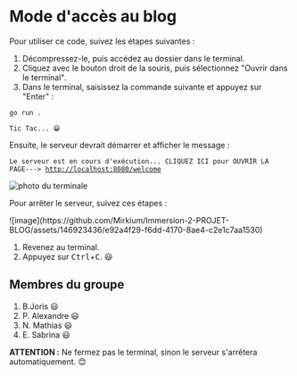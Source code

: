 <h1>Mode d'accès au blog</h1>

<p>Pour utiliser ce code, suivez les étapes suivantes :</p>

<ol>
  <li>Décompressez-le, puis accédez au dossier dans le terminal.</li>
  <li>Cliquez avec le bouton droit de la souris, puis sélectionnez "Ouvrir dans le terminal".</li>
  <li>Dans le terminal, saisissez la commande suivante et appuyez sur "Enter" :</li>
</ol>
<pre><code>go run . </code></pre>

<pre><code>Tic Tac... &#128513;</code></pre>

<p>Ensuite, le serveur devrait démarrer et afficher le message :</p>
<pre><code>Le serveur est en cours d'exécution... CLIQUEZ ICI pour OUVRIR LA PAGE---> <a href="http://localhost:8080/welcome">http://localhost:8080/welcome</a></code></pre>
<img src="https://github.com/Mirkium/Immersion-2-PROJET-BLOG/assets/146923436/e92a4f29-f6dd-4170-8ae4-c2e1c7aa1530" alt="photo du terminale">
<p>Pour arrêter le serveur, suivez ces étapes :</p>
![image](https://github.com/Mirkium/Immersion-2-PROJET-BLOG/assets/146923436/e92a4f29-f6dd-4170-8ae4-c2e1c7aa1530)

<ol>
  <li>Revenez au terminal.</li>
  <li>Appuyez sur <kbd>Ctrl</kbd>+<kbd>C</kbd>. &#128515;</li>
</ol>

<h2>Membres du groupe</h2>
<ol>
  <li>B.Joris &#128515;</li>
  <li>P. Alexandre &#128515;</li>
  <li>N. Mathias &#128515;</li>
  <li>E. Sabrina &#128515;</li>
</ol>
<p><b>ATTENTION :</b> Ne fermez pas le terminal, sinon le serveur s'arrêtera automatiquement. &#128522;</p>

